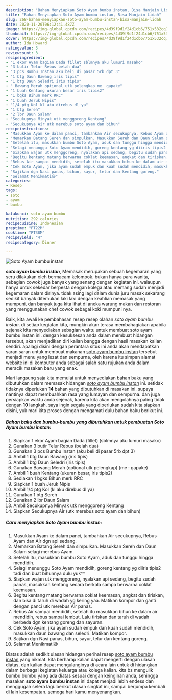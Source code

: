 ```yaml
---
description: "Bahan Menyiapkan Soto Ayam bumbu instan, Bisa Manjain Lidah"
title: "Bahan Menyiapkan Soto Ayam bumbu instan, Bisa Manjain Lidah"
slug: 268-bahan-menyiapkan-soto-ayam-bumbu-instan-bisa-manjain-lidah
date: 2020-11-20T06:12:41.487Z
image: https://img-global.cpcdn.com/recipes/4d39f9d1f24d1cb6/751x532cq70/soto-ayam-bumbu-instan-foto-resep-utama.jpg
thumbnail: https://img-global.cpcdn.com/recipes/4d39f9d1f24d1cb6/751x532cq70/soto-ayam-bumbu-instan-foto-resep-utama.jpg
cover: https://img-global.cpcdn.com/recipes/4d39f9d1f24d1cb6/751x532cq70/soto-ayam-bumbu-instan-foto-resep-utama.jpg
author: Ida Howard
ratingvalue: 3
reviewcount: 3
recipeingredient:
- "1 ekor Ayam bagian Dada fillet sblmnya aku lumuri masako"
- "3 butir Telur Rebus belah dua"
- "3 pcs Bumbu Instan aku beli di pasar 5rb dpt 3"
- "1 btg Daun Bawang iris tipis"
- "1 btg Daun Seledri iris tipis"
- " Bawang Merah optional utk pelengkap me  gapake"
- "1 buah Kentang ukuran besar iris tipis2"
- "1 bgks Bihun merk RRC"
- "1 buah Jeruk Nipis"
- "1/4 ptg Kol kl aku direbus dl ya"
- "1 btg Sereh"
- "2 lbr Daun Salam"
- "Secukupnya Minyak utk menggoreng Kentang"
- "Secukupnya Air utk merebus soto ayam dan bihun"
recipeinstructions:
- "Masukkan Ayam ke dalam panci, tambahkan Air secukupnya, Rebus Ayam dan Air dgn api sedang."
- "Memarkan Batang Sereh dan simpulkan. Masukkan Sereh dan Daun Salam selagi merebus Ayam."
- "Setelah itu, masukkan bumbu Soto Ayam, aduk dan tunggu hingga mendidih."
- "Selagi menunggu Soto Ayam mendidih, goreng kentang yg diiris tipis2 tadi dan buat bihunnya dulu yuk^^"
- "Siapkan wajan utk menggoreng, nyalakan api sedang, begitu sudah panas, masukkan kentang secara berkala sampa berwarna coklat keemasan."
- "Begitu kentang matang berwarna coklat keemasan, angkat dan tiriskan, dan bisa di taruh di wadah yg kering yaa. Matikan kompor dan ganti dengan panci utk merebus Air panas."
- "Rebus Air sampai mendidih, setelah itu masukkan bihun ke dalam air mendidih, rebus sampai lembut. Lalu tiriskan dan taruh di wadah berbeda dgn kentang goreng dan sayuran."
- "Cek Soto Ayam, jika ayam sudah empuk dan kuah sudah mendidih, masukkan daun bawang dan seledri. Matikan kompor."
- "Sajikan dgn Nasi panas, bihun, sayur, telur dan kentang goreng."
- "Selamat Menikmati😃"
categories:
- Resep
tags:
- soto
- ayam
- bumbu

katakunci: soto ayam bumbu 
nutrition: 292 calories
recipecuisine: Indonesian
preptime: "PT22M"
cooktime: "PT38M"
recipeyield: "4"
recipecategory: Dinner

---
```



![Soto Ayam bumbu instan](https://img-global.cpcdn.com/recipes/4d39f9d1f24d1cb6/751x532cq70/soto-ayam-bumbu-instan-foto-resep-utama.jpg)

<b><i>soto ayam bumbu instan</i></b>, Memasak merupakan sebuah kegemaran yang seru dilakukan oleh bermacam kelompok. bukan hanya para wanita, sebagian cowok juga banyak yang senang dengan kegiatan ini. walaupun hanya untuk sekedar berpesta dengan kolega atau memang sudah menjadi kegemaran dalam dirinya. tidak asing lagi dalam dunia juru masak sekarang sedikit banyak ditemukan laki laki dengan keahlian memasak yang mumpuni, dan banyak juga kita lihat di aneka warung makan dan restoran yang menggunakan chef cowok sebagai koki mumpuni nya.



Baik, kita awali ke pembahasan resep resep olahan <i>soto ayam bumbu instan</i>. di setiap kegiatan kita, mungkin akan terasa membahagiakan apabila sejenak kita menyediakan sebagian waktu untuk membuat soto ayam bumbu instan ini. dengan kesuksesan anda dalam membuat hidangan tersebut, akan menjadikan diri kalian bangga dengan hasil masakan kalian sendiri. apalagi disini dengan perantara situs ini anda akan mendapatkan saran saran untuk membuat makanan <u>soto ayam bumbu instan</u> tersebut menjadi menu yang lezat dan sempurna, oleh karena itu simpan alamat website ini di komputer anda sebagai salah satu rujukan anda dalam meracik masakan baru yang enak.


Mari langsung saja kita memulai untuk menyediakan bahan baku yang dibutuhkan dalam memasak hidangan <u><i>soto ayam bumbu instan</i></u> ini. setidak tidaknya diperlukan <b>14</b> bahan yang dibutuhkan di masakan ini. supaya nantinya dapat membuahkan rasa yang lumayan dan sempurna. dan juga persiapkan waktu anda sejenak, karena kita akan mengolahnya paling tidak dengan <b>10</b> langkah. saya ingin segala yang diperlukan sudah kita siapkan disini, yuk mari kita proses dengan mengamati dulu bahan baku berikut ini.

<!--inarticleads1-->

##### Bahan baku dan bumbu-bumbu yang dibutuhkan untuk pembuatan Soto Ayam bumbu instan:

1. Siapkan 1 ekor Ayam bagian Dada (fillet) (sblmnya aku lumuri masako)
1. Gunakan 3 butir Telur Rebus (belah dua)
1. Gunakan 3 pcs Bumbu Instan (aku beli di pasar 5rb dpt 3)
1. Ambil 1 btg Daun Bawang (iris tipis)
1. Ambil 1 btg Daun Seledri (iris tipis)
1. Gunakan  Bawang Merah (optional utk pelengkap) (me : gapake)
1. Ambil 1 buah Kentang (ukuran besar, iris tipis2)
1. Sediakan 1 bgks Bihun merk RRC
1. Siapkan 1 buah Jeruk Nipis
1. Ambil 1/4 ptg Kol (kl aku direbus dl ya)
1. Gunakan 1 btg Sereh
1. Gunakan 2 lbr Daun Salam
1. Ambil Secukupnya Minyak utk menggoreng Kentang
1. Siapkan Secukupnya Air (utk merebus soto ayam dan bihun)




<!--inarticleads2-->

##### Cara menyiapkan Soto Ayam bumbu instan:

1. Masukkan Ayam ke dalam panci, tambahkan Air secukupnya, Rebus Ayam dan Air dgn api sedang.
1. Memarkan Batang Sereh dan simpulkan. Masukkan Sereh dan Daun Salam selagi merebus Ayam.
1. Setelah itu, masukkan bumbu Soto Ayam, aduk dan tunggu hingga mendidih.
1. Selagi menunggu Soto Ayam mendidih, goreng kentang yg diiris tipis2 tadi dan buat bihunnya dulu yuk^^
1. Siapkan wajan utk menggoreng, nyalakan api sedang, begitu sudah panas, masukkan kentang secara berkala sampa berwarna coklat keemasan.
1. Begitu kentang matang berwarna coklat keemasan, angkat dan tiriskan, dan bisa di taruh di wadah yg kering yaa. Matikan kompor dan ganti dengan panci utk merebus Air panas.
1. Rebus Air sampai mendidih, setelah itu masukkan bihun ke dalam air mendidih, rebus sampai lembut. Lalu tiriskan dan taruh di wadah berbeda dgn kentang goreng dan sayuran.
1. Cek Soto Ayam, jika ayam sudah empuk dan kuah sudah mendidih, masukkan daun bawang dan seledri. Matikan kompor.
1. Sajikan dgn Nasi panas, bihun, sayur, telur dan kentang goreng.
1. Selamat Menikmati😃




Diatas adalah sedikit ulasan hidangan perihal resep <u>soto ayam bumbu instan</u> yang nikmat. kita berharap kalian dapat mengerti dengan ulasan diatas, dan kalian dapat mengulanginya di acara lain untuk di hidangkan dalam berbagai kegiatan keluarga atau kolega kalian. kita bs mengulik bumbu bumbu yang ada diatas sesuai dengan keinginan anda, sehingga masakan <b>soto ayam bumbu instan</b> ini dapat menjadi lebih endess dan menggugah selera lagi. berikut ulasan singkat ini, sampai berjumpa kembali di lain kesempatan. semoga hari kamu menyenangkan.
